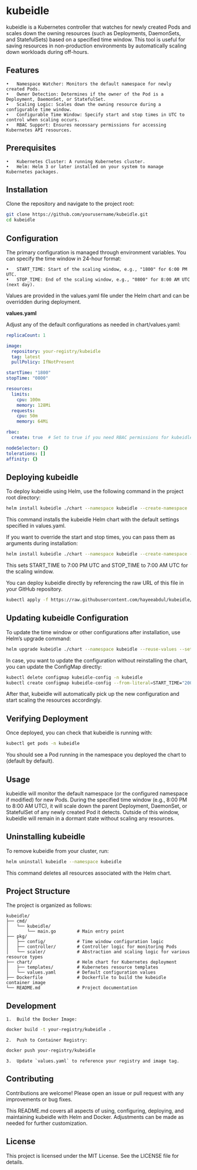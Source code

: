 # kubeidle

kubeidle is a Kubernetes controller that watches for newly created Pods and scales down the owning resources (such as Deployments, DaemonSets, and StatefulSets) based on a specified time window. This tool is useful for saving resources in non-production environments by automatically scaling down workloads during off-hours.

## Features

	•	Namespace Watcher: Monitors the default namespace for newly created Pods.
	•	Owner Detection: Determines if the owner of the Pod is a Deployment, DaemonSet, or StatefulSet.
	•	Scaling Logic: Scales down the owning resource during a configurable time window.
	•	Configurable Time Window: Specify start and stop times in UTC to control when scaling occurs.
	•	RBAC Support: Ensures necessary permissions for accessing Kubernetes API resources.

## Prerequisites

	•	Kubernetes Cluster: A running Kubernetes cluster.
	•	Helm: Helm 3 or later installed on your system to manage Kubernetes packages.

## Installation

Clone the repository and navigate to the project root:

```bash
git clone https://github.com/yourusername/kubeidle.git
cd kubeidle
```

## Configuration

The primary configuration is managed through environment variables. You can specify the time window in 24-hour format:

	•	START_TIME: Start of the scaling window, e.g., "1800" for 6:00 PM UTC.
	•	STOP_TIME: End of the scaling window, e.g., "0800" for 8:00 AM UTC (next day).

Values are provided in the values.yaml file under the Helm chart and can be overridden during deployment.

**values.yaml**

Adjust any of the default configurations as needed in chart/values.yaml:

```yaml
replicaCount: 1

image:
  repository: your-registry/kubeidle
  tag: latest
  pullPolicy: IfNotPresent

startTime: "1800"
stopTime: "0800"

resources:
  limits:
    cpu: 100m
    memory: 128Mi
  requests:
    cpu: 50m
    memory: 64Mi

rbac:
  create: true  # Set to true if you need RBAC permissions for kubeidle

nodeSelector: {}
tolerations: []
affinity: {}
```

## Deploying kubeidle

To deploy kubeidle using Helm, use the following command in the project root directory:

```bash
helm install kubeidle ./chart --namespace kubeidle --create-namespace
```

This command installs the kubeidle Helm chart with the default settings specified in values.yaml.

If you want to override the start and stop times, you can pass them as arguments during installation:

```bash
helm install kubeidle ./chart --namespace kubeidle --create-namespace --set startTime="1800" --set stopTime="0800"
```

This sets START_TIME to 7:00 PM UTC and STOP_TIME to 7:00 AM UTC for the scaling window.

You can deploy kubeidle directly by referencing the raw URL of this file in your GitHub repository.

```bash
kubectl apply -f https://raw.githubusercontent.com/hayeeabdul/kubeidle/main/manifest/kubeidle.yaml
```

## Updating kubeidle Configuration

To update the time window or other configurations after installation, use Helm’s upgrade command:

```bash
helm upgrade kubeidle ./chart --namespace kubeidle --reuse-values --set startTime="2000" --set stopTime="0600"
```

In case, you want to update the configuration without reinstalling the chart, you can update the ConfigMap directly:

```bash
kubectl delete configmap kubeidle-config -n kubeidle
kubectl create configmap kubeidle-config --from-literal=START_TIME="2000" --from-literal=STOP_TIME="0600" -n kubeidle
```
After that, kubeidle will automatically pick up the new configuration and start scaling the resources accordingly.

## Verifying Deployment

Once deployed, you can check that kubeidle is running with:

```bash
kubectl get pods -n kubeidle
```

You should see a Pod running in the namespace you deployed the chart to (default by default).

## Usage

kubeidle will monitor the default namespace (or the configured namespace if modified) for new Pods. During the specified time window (e.g., 8:00 PM to 8:00 AM UTC), it will scale down the parent Deployment, DaemonSet, or StatefulSet of any newly created Pod it detects. Outside of this window, kubeidle will remain in a dormant state without scaling any resources.

## Uninstalling kubeidle

To remove kubeidle from your cluster, run:

```bash
helm uninstall kubeidle --namespace kubeidle
```

This command deletes all resources associated with the Helm chart.

## Project Structure

The project is organized as follows:

```
kubeidle/
├── cmd/
│   └── kubeidle/
│       └── main.go        # Main entry point
├── pkg/
│   ├── config/            # Time window configuration logic
│   ├── controller/        # Controller logic for monitoring Pods
│   └── scaler/            # Abstraction and scaling logic for various resource types
├── chart/                 # Helm chart for Kubernetes deployment
│   ├── templates/         # Kubernetes resource templates
│   └── values.yaml        # Default configuration values
├── Dockerfile             # Dockerfile to build the kubeidle container image
└── README.md              # Project documentation
```

## Development

	1.	Build the Docker Image:

```bash
docker build -t your-registry/kubeidle .
```
	2.	Push to Container Registry:

```bash
docker push your-registry/kubeidle
```
	3.	Update `values.yaml` to reference your registry and image tag.

## Contributing

Contributions are welcome! Please open an issue or pull request with any improvements or bug fixes.

This README.md covers all aspects of using, configuring, deploying, and maintaining kubeidle with Helm and Docker. Adjustments can be made as needed for further customization.

## License

This project is licensed under the MIT License. See the LICENSE file for details.

